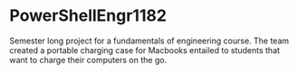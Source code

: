 # PowerShellEngr1182
Semester long project for a fundamentals of engineering course. The team created a portable charging case for Macbooks entailed to students that want to charge their computers on the go.
